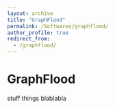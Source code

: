```yaml
---
layout: archive
title: "GraphFlood"
permalink: /Softwares/graphflood/
author_profile: true
redirect_from:
  - /graphflood/
---
```



# GraphFlood

stuff things blablabla
